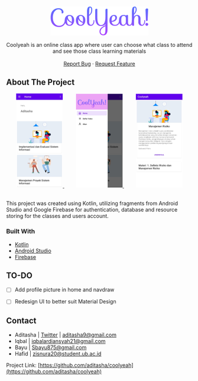 <!-- PROJECT SHIELDS -->
<!--
*** I'm using markdown "reference style" links for readability.
*** Reference links are enclosed in brackets [ ] instead of parentheses ( ).
*** See the bottom of this document for the declaration of the reference variables
*** for contributors-url, forks-url, etc. This is an optional, concise syntax you may use.
*** https://www.markdownguide.org/basic-syntax/#reference-style-links
-->
<!--
[![Contributors][contributors-shield]][contributors-url]
[![Forks][forks-shield]][forks-url]
[![Stargazers][stars-shield]][stars-url]
[![Issues][issues-shield]][issues-url]
[![MIT License][license-shield]][license-url]
[![LinkedIn][linkedin-shield]][linkedin-url]
-->



<!-- PROJECT LOGO -->
<br />
<div align="center">
  <a href="https://github.com/aditasha/coolyeah">
    <img src="images/CoolYeah.png" alt="Logo">
  </a>

  <p align="center">
    Coolyeah is an online class app where user can choose what class to attend and see those class learning materials
    <br /><br />
    <a href="https://github.com/aditasha/coolyeah/issues">Report Bug</a>
    ·
    <a href="https://github.com/aditasha/coolyeah/issues">Request Feature</a>
  </p>
</div>


<!-- ABOUT THE PROJECT -->
## About The Project

<div align="center">
  <a href="https://github.com/aditasha/coolyeah" margin=250px>
      <img src="images/coolyeah_1.jpg" alt="Screenshot" width=25% height=25%>
  </a>  
  <a href="https://github.com/aditasha/coolyeah">
      <img src="images/coolyeah_2.jpg" alt="Screenshot" width=25% height=25%>
  </a>  
  <a href="https://github.com/aditasha/coolyeah">
      <img src="images/coolyeah_3.jpg" alt="Screenshot" width=25% height=25%>
  </a>
</div>
<br />

This project was created using Kotlin, utilizing fragments from Android Studio and Google Firebase for authentication, database and resource storing for the classes and users account.




### Built With

* [Kotlin](https://kotlinlang.org/)
* [Android Studio](https://developer.android.com/studio)
* [Firebase](https://firebase.google.com/)



<!-- ROADMAP -->
## TO-DO

- [ ] Add profile picture in home and navdraw
- [ ] Redesign UI to better suit Material Design


<!-- CONTACT -->
## Contact

- Aditasha | [Twitter](https://twitter.com/aditashaa) | aditasha9@gmail.com
- Iqbal | iqbalardiansyah21@gmail.com
- Bayu | Sbayu875@gmail.com
- Hafid | zisnura20@student.ub.ac.id

Project Link: [https://github.com/aditasha/coolyeah](https://github.com/aditasha/coolyeah)


<!-- MARKDOWN LINKS & IMAGES -->
<!-- https://www.markdownguide.org/basic-syntax/#reference-style-links -->
[contributors-shield]: https://img.shields.io/github/contributors/aditasha/coolyeah.svg?style=for-the-badge
[contributors-url]: https://github.com/aditasha/coolyeah/graphs/contributors
[forks-shield]: https://img.shields.io/github/forks/aditasha/coolyeah.svg?style=for-the-badge
[forks-url]: https://github.com/aditasha/coolyeah/network/members
[stars-shield]: https://img.shields.io/github/stars/aditasha/coolyeah.svg?style=for-the-badge
[stars-url]: https://github.com/aditasha/coolyeah/stargazers
[issues-shield]: https://img.shields.io/github/issues/aditasha/coolyeah.svg?style=for-the-badge
[issues-url]: https://github.com/aditasha/coolyeah/issues
[license-shield]: https://img.shields.io/github/license/aditasha/coolyeah.svg?style=for-the-badge
[license-url]: https://github.com/aditasha/coolyeah/blob/master/LICENSE.txt
[linkedin-shield]: https://img.shields.io/badge/-LinkedIn-black.svg?style=for-the-badge&logo=linkedin&colorB=555
[linkedin-url]: https://linkedin.com/in/aditasha
